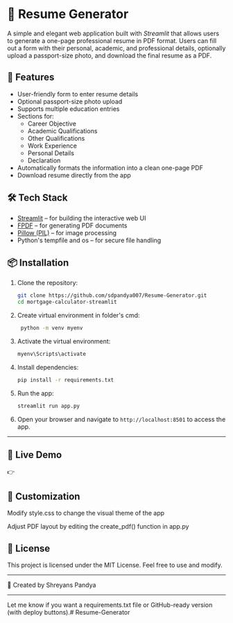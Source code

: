# 📝 Resume Generator

A simple and elegant web application built with *Streamlit* that allows users to generate a one-page professional resume in PDF format. Users can fill out a form with their personal, academic, and professional details, optionally upload a passport-size photo, and download the final resume as a PDF.

## 🚀 Features

- User-friendly form to enter resume details
- Optional passport-size photo upload
- Supports multiple education entries
- Sections for:
  - Career Objective
  - Academic Qualifications
  - Other Qualifications
  - Work Experience
  - Personal Details
  - Declaration
- Automatically formats the information into a clean one-page PDF
- Download resume directly from the app

## 🛠 Tech Stack

- [Streamlit](https://streamlit.io/) – for building the interactive web UI
- [FPDF](https://pyfpdf.github.io/fpdf2/) – for generating PDF documents
- [Pillow (PIL)](https://python-pillow.org/) – for image processing
- Python's tempfile and os – for secure file handling

## 📦 Installation

1. Clone the repository:
   ```bash
   git clone https://github.com/sdpandya007/Resume-Generator.git
   cd mortgage-calculator-streamlit
   ```

2. Create virtual environment in folder's cmd:
   ```bash
    python -m venv myenv
    ```

3. Activate the virtual environment:
   ```bash
   myenv\Scripts\activate
   ```
 
4. Install dependencies:
   ```bash
   pip install -r requirements.txt
   ```

5. Run the app:
   ```bash
   streamlit run app.py
   ```
6. Open your browser and navigate to `http://localhost:8501` to access the app.
--- 

## 🚀 Live Demo
👉 

## 📌 Customization

Modify style.css to change the visual theme of the app

Adjust PDF layout by editing the create_pdf() function in app.py

## 📄 License

This project is licensed under the MIT License. Feel free to use and modify.

---

💼 Created by Shreyans Pandya

---

Let me know if you want a requirements.txt file or GitHub-ready version (with deploy buttons).# Resume-Generator
